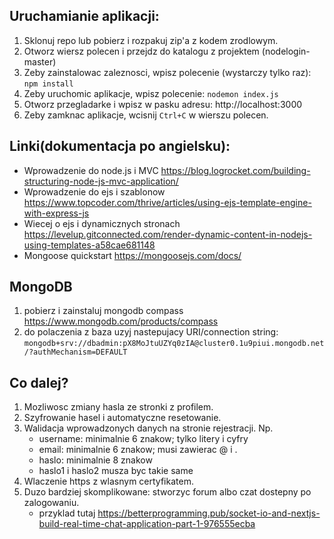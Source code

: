 ## Uruchamianie aplikacji:
 1. Sklonuj repo lub pobierz i rozpakuj zip'a z kodem zrodlowym.
 2. Otworz wiersz polecen i przejdz do katalogu z projektem (nodelogin-master)
 3. Zeby zainstalowac zaleznosci, wpisz polecenie (wystarczy tylko raz): `npm install`
 4. Zeby uruchomic aplikacje, wpisz polecenie: `nodemon index.js`
 5. Otworz przegladarke i wpisz w pasku adresu: http://localhost:3000
 6. Zeby zamknac aplikacje, wcisnij `Ctrl+C` w wierszu polecen.

## Linki(dokumentacja po angielsku):
 - Wprowadzenie do node.js i MVC https://blog.logrocket.com/building-structuring-node-js-mvc-application/
 - Wprowadzenie do ejs i szablonow https://www.topcoder.com/thrive/articles/using-ejs-template-engine-with-express-js
 - Wiecej o ejs i dynamicznych stronach https://levelup.gitconnected.com/render-dynamic-content-in-nodejs-using-templates-a58cae681148
 - Mongoose quickstart https://mongoosejs.com/docs/

## MongoDB
 1. pobierz i zainstaluj mongodb compass https://www.mongodb.com/products/compass
 2. do polaczenia z baza uzyj nastepujacy URI/connection string: `mongodb+srv://dbadmin:pX8MoJtuUZYq0zIA@cluster0.1u9piui.mongodb.net/?authMechanism=DEFAULT`

## Co dalej?
 1. Mozliwosc zmiany hasla ze stronki z profilem.
 2. Szyfrowanie hasel i automatyczne resetowanie.
 3. Walidacja wprowadzonych danych na stronie rejestracji. Np. 
    - username: minimalnie 6 znakow; tylko litery i cyfry
    - email: minimalnie 6 znakow; musi zawierac @ i .
    - haslo: minimalnie 8 znakow
    - haslo1 i haslo2 musza byc takie same
 4. Wlaczenie https z wlasnym certyfikatem.
 5. Duzo bardziej skomplikowane: stworzyc forum albo czat dostepny po zalogowaniu.
    - przyklad tutaj https://betterprogramming.pub/socket-io-and-nextjs-build-real-time-chat-application-part-1-976555ecba
